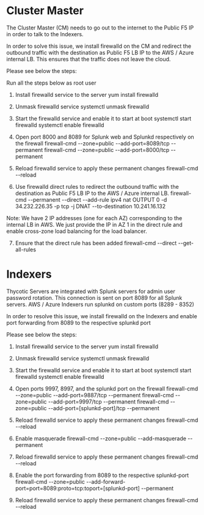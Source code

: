 # Cluster Master

The Cluster Master (CM) needs to go out to the internet to the Public F5 IP in order to talk to the Indexers. 

In order to solve this issue, we install firewalld on the CM and redirect the outbound traffic with the destination as Public F5 LB IP to the AWS / Azure internal LB. This ensures that the traffic does not leave the cloud. 

Please see below the steps:

Run all the steps below as root user

1. Install firewalld service to the server
yum install firewalld 

2. Unmask firewalld service
systemctl unmask firewalld

3. Start the firewalld service and enable it to start at boot
systemctl start firewalld
systemctl enable firewalld

4. Open port 8000 and 8089 for Splunk web and Splunkd respectively on the firewall
firewall-cmd --zone=public --add-port=8089/tcp --permanent
firewall-cmd --zone=public --add-port=8000/tcp --permanent

5. Reload firewalld service to apply these permanent changes
firewall-cmd  --reload

6. Use firewalld direct rules to redirect the outbound traffic with the destination as Public F5 LB IP to the AWS / Azure internal LB.
firewall-cmd --permanent --direct --add-rule ipv4 nat OUTPUT 0 -d 34.232.226.35 -p tcp -j DNAT --to-destination 10.241.16.132

Note: We have 2 IP addresses (one for each AZ) corresponding to the internal LB in AWS. We just provide the IP in AZ 1 in the direct rule and enable cross-zone load balancing for the load balancer.

7. Ensure that the direct rule has been added
firewall-cmd --direct --get-all-rules
 

# Indexers

Thycotic Servers are integrated with Splunk servers for admin user password rotation. This connection is sent on port 8089 for all Splunk servers. AWS / Azure Indexers run splunkd on custom ports (8289 - 8352)

In order to resolve this issue, we install firewalld on the Indexers and enable port forwarding from 8089 to the respective splunkd port

Please see below the steps:

1. Install firewalld service to the server
yum install firewalld 

2. Unmask firewalld service
systemctl unmask firewalld

3. Start the firewalld service and enable it to start at boot
systemctl start firewalld
systemctl enable firewalld

4. Open ports 9997, 8997, and the splunkd port on the firewall
firewall-cmd --zone=public --add-port=9887/tcp --permanent
firewall-cmd --zone=public --add-port=9997/tcp --permanent
firewall-cmd --zone=public --add-port=[splunkd-port]/tcp --permanent

5. Reload firewalld service to apply these permanent changes
firewall-cmd  --reload

6. Enable masquerade
firewall-cmd --zone=public --add-masquerade --permanent

7. Reload firewalld service to apply these permanent changes 
 firewall-cmd --reload

8. Enable the port forwarding from 8089 to the respective splunkd-port
firewall-cmd --zone=public --add-forward-port=port=8089:proto=tcp:toport=[splunkd-port] --permanent

9. Reload firewalld service to apply these permanent changes 
firewall-cmd --reload
